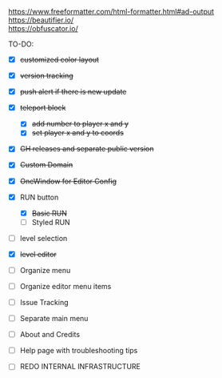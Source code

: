 https://www.freeformatter.com/html-formatter.html#ad-output  
https://beautifier.io/  
https://obfuscator.io/

TO-DO:
- [x] ~~customized color layout~~
- [x] ~~version tracking~~
- [x] ~~push alert if there is new update~~
- [x] ~~teleport block~~
    - [x] ~~add number to player x and y~~
    - [x] ~~set player x and y to coords~~
- [x] ~~GH releases and separate public version~~
- [x] ~~Custom Domain~~
- [x] ~~OneWindow for Editor Config~~
- [x] RUN button
    - [x] ~~Basic RUN~~
    - [ ] Styled RUN
- [ ] level selection
- [X] ~~level editor~~
- [ ] Organize menu
- [ ] Organize editor menu items
- [ ] Issue Tracking
- [ ] Separate main menu
- [ ] About and Credits
- [ ] Help page with troubleshooting tips

- [ ] REDO INTERNAL INFRASTRUCTURE